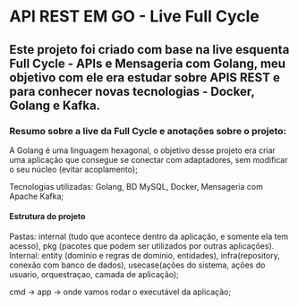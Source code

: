 # API REST EM GO - Live Full Cycle

## Este projeto foi criado com base na live esquenta Full Cycle - APIs e Mensageria com Golang, meu objetivo com ele era estudar sobre APIS REST e para conhecer novas tecnologias - Docker, Golang e Kafka.

### Resumo sobre a live da Full Cycle e anotações sobre o projeto:

A Golang é uma linguagem hexagonal, o objetivo desse projeto era criar uma aplicação que consegue se conectar com adaptadores, sem modificar o seu núcleo (evitar acoplamento);

Tecnologias utilizadas: Golang, BD MySQL, Docker, Mensageria com Apache Kafka;

#### Estrutura do projeto
Pastas: internal (tudo que acontece dentro da aplicação, e somente ela tem acesso), pkg (pacotes que podem ser utilizados por outras aplicações). 
Internal: entity (dominio e regras de dominio, entidades), infra(repository, conexão com banco de dados), usecase(ações do sistema, ações do usuario, orquestraçao, camada de aplicação);

cmd -> app -> onde vamos rodar o executável da aplicação;




